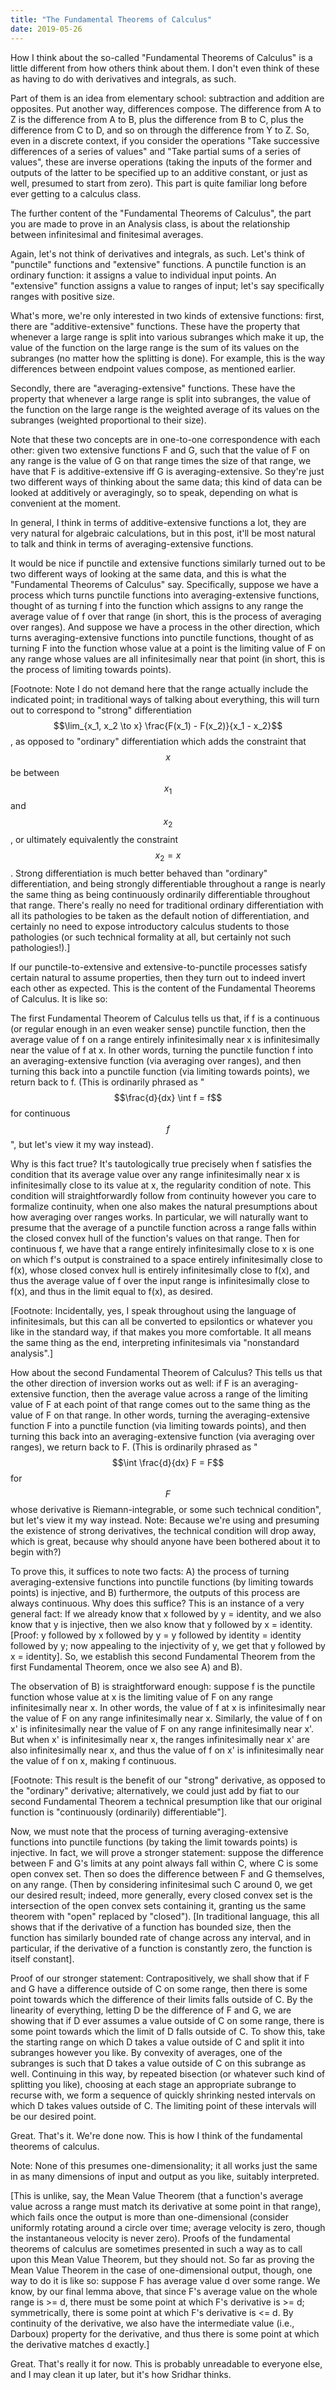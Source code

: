 ```yaml
---
title: "The Fundamental Theorems of Calculus"
date: 2019-05-26
---
```

How I think about the so-called "Fundamental Theorems of Calculus" is a little different from how others think about them. I don't even think of these as having to do with derivatives and integrals, as such.

Part of them is an idea from elementary school: subtraction and addition are opposites. Put another way, differences compose. The difference from A to Z is the difference from A to B, plus the difference from B to C, plus the difference from C to D, and so on through the difference from Y to Z. So, even in a discrete context, if you consider the operations "Take successive differences of a series of values" and "Take partial sums of a series of values", these are inverse operations (taking the inputs of the former and outputs of the latter to be specified up to an additive constant, or just as well, presumed to start from zero). This part is quite familiar long before ever getting to a calculus class.

The further content of the "Fundamental Theorems of Calculus", the part you are made to prove in an Analysis class, is about the relationship between infinitesimal and finitesimal averages.

Again, let's not think of derivatives and integrals, as such. Let's think of "punctile" functions and "extensive" functions. A punctile function is an ordinary function: it assigns a value to individual input points. An "extensive" function assigns a value to ranges of input; let's say specifically ranges with positive size.

What's more, we're only interested in two kinds of extensive functions: first, there are "additive-extensive" functions. These have the property that whenever a large range is split into various subranges which make it up, the value of the function on the large range is the sum of its values on the subranges (no matter how the splitting is done). For example, this is the way differences between endpoint values compose, as mentioned earlier.

Secondly, there are "averaging-extensive" functions. These have the property that whenever a large range is split into subranges, the value of the function on the large range is the weighted average of its values on the subranges (weighted proportional to their size).

Note that these two concepts are in one-to-one correspondence with each other: given two extensive functions F and G, such that the value of F on any range is the value of G on that range times the size of that range, we have that F is additive-extensive iff G is averaging-extensive. So they're just two different ways of thinking about the same data; this kind of data can be looked at additively or averagingly, so to speak, depending on what is convenient at the moment.

In general, I think in terms of additive-extensive functions a lot, they are very natural for algebraic calculations, but in this post, it'll be most natural to talk and think in terms of averaging-extensive functions.

It would be nice if punctile and extensive functions similarly turned out to be two different ways of looking at the same data, and this is what the "Fundamental Theorems of Calculus" say. Specifically, suppose we have a process which turns punctile functions into averaging-extensive functions, thought of as turning f into the function which assigns to any range the average value of f over that range (in short, this is the process of averaging over ranges). And suppose we have a process in the other direction, which turns averaging-extensive functions into punctile functions, thought of as turning F into the function whose value at a point is the limiting value of F on any range whose values are all infinitesimally near that point (in short, this is the process of limiting towards points).

[Footnote: Note I do not demand here that the range actually include the indicated point; in traditional ways of talking about everything, this will turn out to correspond to "strong" differentiation $$\lim_{x_1, x_2 \to x} \frac{F(x_1) - F(x_2)}{x_1 - x_2}$$, as opposed to "ordinary" differentiation which adds the constraint that $$x$$ be between $$x_1$$ and $$x_2$$, or ultimately equivalently the constraint $$x_2 = x$$. Strong differentiation is much better behaved than "ordinary" differentiation, and being strongly differentiable throughout a range is nearly the same thing as being continuously ordinarily differentiable throughout that range. There's really no need for traditional ordinary differentiation with all its pathologies to be taken as the default notion of differentiation, and certainly no need to expose introductory calculus students to those pathologies (or such technical formality at all, but certainly not such pathologies!).]

If our punctile-to-extensive and extensive-to-punctile processes satisfy certain natural to assume properties, then they turn out to indeed invert each other as expected. This is the content of the Fundamental Theorems of Calculus. It is like so:

The first Fundamental Theorem of Calculus tells us that, if f is a continuous (or regular enough in an even weaker sense) punctile function, then the average value of f on a range entirely infinitesimally near x is infinitesimally near the value of f at x. In other words, turning the punctile function f into an averaging-extensive function (via averaging over ranges), and then turning this back into a punctile function (via limiting towards points), we return back to f. (This is ordinarily phrased as "$$\frac{d}{dx} \int f = f$$ for continuous $$f$$", but let's view it my way instead).

Why is this fact true? It's tautologically true precisely when f satisfies the condition that its average value over any range infinitesimally near x is infinitesimally close to its value at x, the regularity condition of note. This condition will straightforwardly follow from continuity however you care to formalize continuity, when one also makes the natural presumptions about how averaging over ranges works. In particular, we will naturally want to presume that the average of a punctile function across a range falls within the closed convex hull of the function's values on that range. Then for continuous f, we have that a range entirely infinitesimally close to x is one on which f's output is constrained to a space entirely infinitesimally close to f(x), whose closed convex hull is entirely infinitesimally close to f(x), and thus the average value of f over the input range is infinitesimally close to f(x), and thus in the limit equal to f(x), as desired.

[Footnote: Incidentally, yes, I speak throughout using the language of infinitesimals, but this can all be converted to epsilontics or whatever you like in the standard way, if that makes you more comfortable. It all means the same thing as the end, interpreting infinitesimals via "nonstandard analysis".]

How about the second Fundamental Theorem of Calculus? This tells us that the other direction of inversion works out as well: if F is an averaging-extensive function, then the average value across a range of the limiting value of F at each point of that range comes out to the same thing as the value of F on that range. In other words, turning the averaging-extensive function F into a punctile function (via limiting towards points), and then turning this back into an averaging-extensive function (via averaging over ranges), we return back to F. (This is ordinarily phrased as "$$\int \frac{d}{dx} F = F$$ for $$F$$ whose derivative is Riemann-integrable, or some such technical condition", but let's view it my way instead. Note: Because we're using and presuming the existence of strong derivatives, the technical condition will drop away, which is great, because why should anyone have been bothered about it to begin with?)

To prove this, it suffices to note two facts: A) the process of turning averaging-extensive functions into punctile functions (by limiting towards points) is injective, and B) furthermore, the outputs of this process are always continuous. Why does this suffice? This is an instance of a very general fact: If we already know that x followed by y = identity, and we also know that y is injective, then we also know that y followed by x = identity. [Proof: y followed by x followed by y = y followed by identity = identity followed by y; now appealing to the injectivity of y, we get that y followed by x = identity]. So, we establish this second Fundamental Theorem from the first Fundamental Theorem, once we also see A) and B).

The observation of B) is straightforward enough: suppose f is the punctile function whose value at x is the limiting value of F on any range infinitesimally near x. In other words, the value of f at x is infinitesimally near the value of F on any range infinitesimally near x. Similarly, the value of f on x' is infinitesimally near the value of F on any range infinitesimally near x'. But when x' is infinitesimally near x, the ranges infinitesimally near x' are also infinitesimally near x, and thus the value of f on x' is infinitesimally near the value of f on x, making f continuous.

[Footnote: This result is the benefit of our "strong" derivative, as opposed to the "ordinary" derivative; alternatively, we could just add by fiat to our second Fundamental Theorem a technical presumption like that our original function is "continuously (ordinarily) differentiable"].

Now, we must note that the process of turning averaging-extensive functions into punctile functions (by taking the limit towards points) is injective. In fact, we will prove a stronger statement: suppose the difference between F and G's limits at any point always fall within C, where C is some open convex set. Then so does the difference between F and G themselves, on any range. (Then by considering infinitesimal such C around 0, we get our desired result; indeed, more generally, every closed convex set is the intersection of the open convex sets containing it, granting us the same theorem with "open" replaced by "closed"). [In traditional language, this all shows that if the derivative of a function has bounded size, then the function has similarly bounded rate of change across any interval, and in particular, if the derivative of a function is constantly zero, the function is itself constant].

Proof of our stronger statement: Contrapositively, we shall show that if F and G have a difference outside of C on some range, then there is some point towards which the difference of their limits falls outside of C. By the linearity of everything, letting D be the difference of F and G, we are showing that if D ever assumes a value outside of C on some range, there is some point towards which the limit of D falls outside of C. To show this, take the starting range on which D takes a value outside of C and split it into subranges however you like. By convexity of averages, one of the subranges is such that D takes a value outside of C on this subrange as well. Continuing in this way, by repeated bisection (or whatever such kind of splitting you like), choosing at each stage an appropriate subrange to recurse with, we form a sequence of quickly shrinking nested intervals on which D takes values outside of C. The limiting point of these intervals will be our desired point.

Great. That's it. We're done now. This is how I think of the fundamental theorems of calculus.

Note: None of this presumes one-dimensionality; it all works just the same in as many dimensions of input and output as you like, suitably interpreted.

[This is unlike, say, the Mean Value Theorem (that a function's average value across a range must match its derivative at some point in that range), which fails once the output is more than one-dimensional (consider uniformly rotating around a circle over time; average velocity is zero, though the instantaneous velocity is never zero). Proofs of the fundamental theorems of calculus are sometimes presented in such a way as to call upon this Mean Value Theorem, but they should not. So far as proving the Mean Value Theorem in the case of one-dimensional output, though, one way to do it is like so: suppose F has average value d over some range. We know, by our final lemma above, that since F's average value on the whole range is >= d, there must be some point at which F's derivative is >= d; symmetrically, there is some point at which F's derivative is <= d. By continuity of the derivative, we also have the intermediate value (i.e., Darboux) property for the derivative, and thus there is some point at which the derivative matches d exactly.]

Great. That's really it for now. This is probably unreadable to everyone else, and I may clean it up later, but it's how Sridhar thinks.